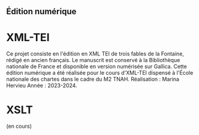## Édition numérique

# XML-TEI 
Ce projet consiste en l'édition en XML TEI de trois fables de la Fontaine, rédigé en ancien français. Le manuscrit est conservé à la Bibliothèque nationale de France et disponible en version numérisée sur Gallica. Cette édition numérique a été réalisée pour le cours d'XML-TEI dispensé à l'École nationale des chartes dans le cadre du M2 TNAH. 
Réalisation : Marina Hervieu 
Année : 2023-2024.

# XSLT 
(en cours)

